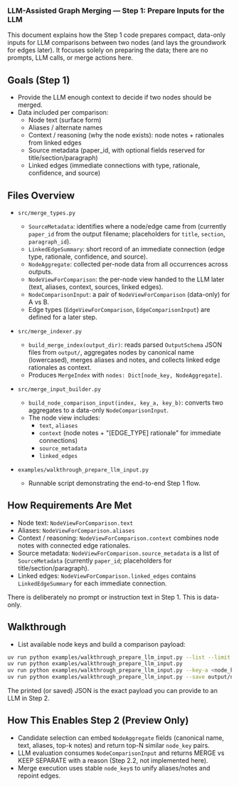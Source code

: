 ### LLM-Assisted Graph Merging — Step 1: Prepare Inputs for the LLM

This document explains how the Step 1 code prepares compact, data-only inputs
for LLM comparisons between two nodes (and lays the groundwork for edges later).
It focuses solely on preparing the data; there are no prompts, LLM calls, or merge actions here.


## Goals (Step 1)
- Provide the LLM enough context to decide if two nodes should be merged.
- Data included per comparison:
  - Node text (surface form)
  - Aliases / alternate names
  - Context / reasoning (why the node exists): node notes + rationales from linked edges
  - Source metadata (paper_id, with optional fields reserved for title/section/paragraph)
  - Linked edges (immediate connections with type, rationale, confidence, and source)


## Files Overview
- `src/merge_types.py`
  - `SourceMetadata`: identifies where a node/edge came from (currently `paper_id` from the output filename; placeholders for `title`, `section`, `paragraph_id`).
  - `LinkedEdgeSummary`: short record of an immediate connection (edge type, rationale, confidence, and source).
  - `NodeAggregate`: collected per-node data from all occurrences across outputs.
  - `NodeViewForComparison`: the per-node view handed to the LLM later (text, aliases, context, sources, linked edges).
  - `NodeComparisonInput`: a pair of `NodeViewForComparison` (data-only) for A vs B.
  - Edge types (`EdgeViewForComparison`, `EdgeComparisonInput`) are defined for a later step.

- `src/merge_indexer.py`
  - `build_merge_index(output_dir)`: reads parsed `OutputSchema` JSON files from `output/`, aggregates nodes by canonical name (lowercased), merges aliases and notes, and collects linked edge rationales as context.
  - Produces `MergeIndex` with `nodes: Dict[node_key, NodeAggregate]`.

- `src/merge_input_builder.py`
  - `build_node_comparison_input(index, key_a, key_b)`: converts two aggregates to a data-only `NodeComparisonInput`.
  - The node view includes:
    - `text`, `aliases`
    - `context` (node notes + "[EDGE_TYPE] rationale" for immediate connections)
    - `source_metadata`
    - `linked_edges`

- `examples/walkthrough_prepare_llm_input.py`
  - Runnable script demonstrating the end-to-end Step 1 flow.


## How Requirements Are Met
- Node text: `NodeViewForComparison.text`
- Aliases: `NodeViewForComparison.aliases`
- Context / reasoning: `NodeViewForComparison.context` combines node notes with connected edge rationales.
- Source metadata: `NodeViewForComparison.source_metadata` is a list of `SourceMetadata` (currently `paper_id`; placeholders for title/section/paragraph).
- Linked edges: `NodeViewForComparison.linked_edges` contains `LinkedEdgeSummary` for each immediate connection.

There is deliberately no prompt or instruction text in Step 1. This is data-only.


## Walkthrough
- List available node keys and build a comparison payload:
```bash
uv run python examples/walkthrough_prepare_llm_input.py --list --limit 10
uv run python examples/walkthrough_prepare_llm_input.py
uv run python examples/walkthrough_prepare_llm_input.py --key-a <node_key_a> --key-b <node_key_b>
uv run python examples/walkthrough_prepare_llm_input.py --save output/node_comparison_example.json
```

The printed (or saved) JSON is the exact payload you can provide to an LLM in Step 2.


## How This Enables Step 2 (Preview Only)
- Candidate selection can embed `NodeAggregate` fields (canonical name, text, aliases, top-k notes) and return top-N similar `node_key` pairs.
- LLM evaluation consumes `NodeComparisonInput` and returns MERGE vs KEEP SEPARATE with a reason (Step 2.2, not implemented here).
- Merge execution uses stable `node_key`s to unify aliases/notes and repoint edges.
